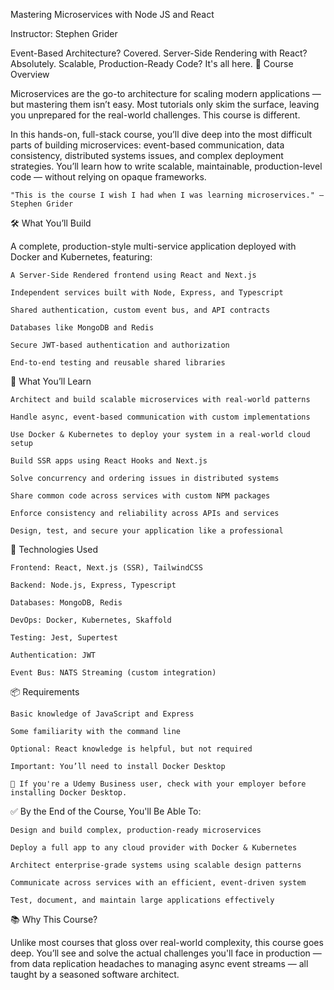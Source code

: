 Mastering Microservices with Node JS and React

Instructor: Stephen Grider

Event-Based Architecture? Covered.
Server-Side Rendering with React? Absolutely.
Scalable, Production-Ready Code? It's all here.
🚀 Course Overview

Microservices are the go-to architecture for scaling modern applications — but mastering them isn’t easy. Most tutorials only skim the surface, leaving you unprepared for the real-world challenges. This course is different.

In this hands-on, full-stack course, you’ll dive deep into the most difficult parts of building microservices: event-based communication, data consistency, distributed systems issues, and complex deployment strategies. You’ll learn how to write scalable, maintainable, production-level code — without relying on opaque frameworks.

    "This is the course I wish I had when I was learning microservices." – Stephen Grider

🛠️ What You’ll Build

A complete, production-style multi-service application deployed with Docker and Kubernetes, featuring:

    A Server-Side Rendered frontend using React and Next.js

    Independent services built with Node, Express, and Typescript

    Shared authentication, custom event bus, and API contracts

    Databases like MongoDB and Redis

    Secure JWT-based authentication and authorization

    End-to-end testing and reusable shared libraries

🧠 What You’ll Learn

    Architect and build scalable microservices with real-world patterns

    Handle async, event-based communication with custom implementations

    Use Docker & Kubernetes to deploy your system in a real-world cloud setup

    Build SSR apps using React Hooks and Next.js

    Solve concurrency and ordering issues in distributed systems

    Share common code across services with custom NPM packages

    Enforce consistency and reliability across APIs and services

    Design, test, and secure your application like a professional

🔧 Technologies Used

    Frontend: React, Next.js (SSR), TailwindCSS

    Backend: Node.js, Express, Typescript

    Databases: MongoDB, Redis

    DevOps: Docker, Kubernetes, Skaffold

    Testing: Jest, Supertest

    Authentication: JWT

    Event Bus: NATS Streaming (custom integration)

📦 Requirements

    Basic knowledge of JavaScript and Express

    Some familiarity with the command line

    Optional: React knowledge is helpful, but not required

    Important: You’ll need to install Docker Desktop

    💼 If you're a Udemy Business user, check with your employer before installing Docker Desktop.

✅ By the End of the Course, You'll Be Able To:

    Design and build complex, production-ready microservices

    Deploy a full app to any cloud provider with Docker & Kubernetes

    Architect enterprise-grade systems using scalable design patterns

    Communicate across services with an efficient, event-driven system

    Test, document, and maintain large applications effectively

📚 Why This Course?

Unlike most courses that gloss over real-world complexity, this course goes deep. You’ll see and solve the actual challenges you'll face in production — from data replication headaches to managing async event streams — all taught by a seasoned software architect.
